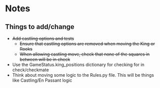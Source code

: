 # Notes

## Things to add/change

- ~~Add castling options and tests~~
  - ~~Ensure that castling options are removed when moving the King or Rooks~~
  - ~~When allowing castling move, check that none of the squares in between will be in check~~
- Use the GameStatus.king_positions dictionary for checking for in check/checkmate
- Think about moving some logic to the Rules.py file. This will be things like Castling/En Passant logic
